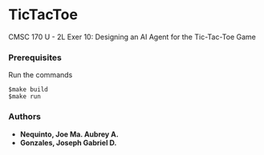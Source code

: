 # TicTacToe

CMSC 170 U - 2L Exer 10: Designing an AI Agent for the Tic-Tac-Toe Game

### Prerequisites
Run the commands
```
$make build
$make run
```

### Authors
* **Nequinto, Joe Ma. Aubrey A.**
* **Gonzales, Joseph Gabriel D.**

